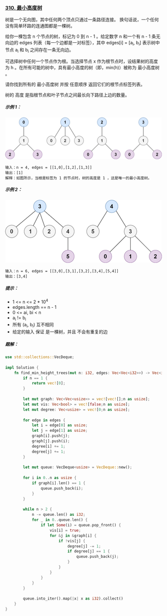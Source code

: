 ### [310. 最小高度树](https://leetcode.cn/problems/minimum-height-trees/)
树是一个无向图，其中任何两个顶点只通过一条路径连接。 换句话说，一个任何没有简单环路的连通图都是一棵树。

给你一棵包含 n 个节点的树，标记为 0 到 n - 1 。给定数字 n 和一个有 n - 1 条无向边的 edges 列表（每一个边都是一对标签），其中 edges[i] = [a<sub>i</sub>, b<sub>i</sub>] 表示树中节点 a<sub>i</sub> 和 b<sub>i</sub> 之间存在一条无向边。

可选择树中任何一个节点作为根。当选择节点 x 作为根节点时，设结果树的高度为 h 。在所有可能的树中，具有最小高度的树（即，min(h)）被称为 最小高度树 。

请你找到所有的 最小高度树 并按 任意顺序 返回它们的根节点标签列表。

树的 高度 是指根节点和叶子节点之间最长向下路径上边的数量。


##### 示例 1：
![img.png](img.png)
```
输入：n = 4, edges = [[1,0],[1,2],[1,3]]
输出：[1]
解释：如图所示，当根是标签为 1 的节点时，树的高度是 1 ，这是唯一的最小高度树。
```

##### 示例 2：
![img_1.png](img_1.png)
```
输入：n = 6, edges = [[3,0],[3,1],[3,2],[3,4],[5,4]]
输出：[3,4]
```

##### 提示：
- 1 <= n <= 2 * 10<sup>4</sup>
- edges.length == n - 1
- 0 <= ai, bi < n
- a<sub>i</sub> != b<sub>i</sub>
- 所有 (a<sub>i</sub>, b<sub>i</sub>) 互不相同
- 给定的输入 保证 是一棵树，并且 不会有重复的边

##### 题解：
```rust
use std::collections::VecDeque;

impl Solution {
    fn find_min_height_trees(mut n: i32, edges: Vec<Vec<i32>>) -> Vec<i32> {
        if n == 1 {
            return vec![0];
        }

        let mut graph: Vec<Vec<usize>> = vec![vec![];n as usize];
        let mut vis: Vec<bool> = vec![false;n as usize];
        let mut degree: Vec<usize> = vec![0;n as usize];

        for edge in edges {
            let i = edge[0] as usize;
            let j = edge[1] as usize;
            graph[i].push(j);
            graph[j].push(i);
            degree[i] += 1;
            degree[j] += 1;
        }

        let mut queue: VecDeque<usize> = VecDeque::new();

        for i in 0..n as usize {
            if graph[i].len() == 1 {
                queue.push_back(i);
            }
        }

        while n > 2 {
            n -= queue.len() as i32;
            for _ in 0..queue.len() {
                if let Some(i) = queue.pop_front() {
                    vis[i] = true;
                    for &j in &graph[i] {
                        if !vis[j] {
                            degree[j] -= 1;
                            if degree[j] == 1 {
                                queue.push_back(j);
                            }
                        }
                    }
                }
            }
        }

        queue.into_iter().map(|x| x as i32).collect()
    }
}
```

